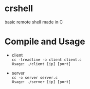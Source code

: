 # crshell

basic remote shell made in C

# Compile and Usage

- client  
`cc -lreadline -o client client.c`  
`Usage: ./client [ip] [port]`

- server  
`cc -o server server.c`  
`Usage: ./server [ip] [port]`
